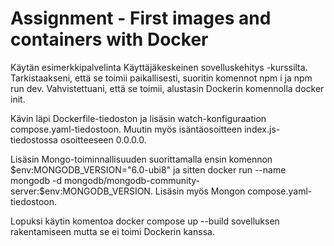 # Assignment - First images and containers with Docker

Käytän esimerkkipalvelinta Käyttäjäkeskeinen sovelluskehitys -kurssilta. Tarkistaakseni, että se toimii paikallisesti, suoritin komennot npm i ja npm run dev. Vahvistettuani, että se toimii, alustasin Dockerin komennolla docker init.

Kävin läpi Dockerfile-tiedoston ja lisäsin watch-konfiguraation compose.yaml-tiedostoon. Muutin myös isäntäosoitteen index.js-tiedostossa osoitteeseen 0.0.0.0.

Lisäsin Mongo-toiminnallisuuden suorittamalla ensin komennon $env:MONGODB_VERSION="6.0-ubi8" ja sitten docker run --name mongodb -d mongodb/mongodb-community-server:$env:MONGODB_VERSION. Lisäsin myös Mongon compose.yaml-tiedostoon.

Lopuksi käytin komentoa docker compose up --build sovelluksen rakentamiseen mutta se ei toimi Dockerin kanssa.
